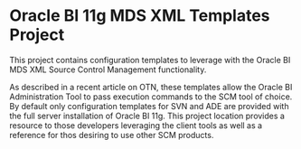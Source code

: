 Oracle BI 11g MDS XML Templates Project
==============================

This project contains configuration templates to leverage with the Oracle BI MDS XML Source Control Management functionality.

As described in a recent article on OTN, these templates allow the Oracle BI Administration Tool to pass execution commands to the SCM tool of choice. By default only configuration templates for SVN and ADE are provided with the full server installation of Oracle BI 11g.  This project location provides a resource to those developers leveraging the client tools as well as a reference for thos desiring to use other SCM products.